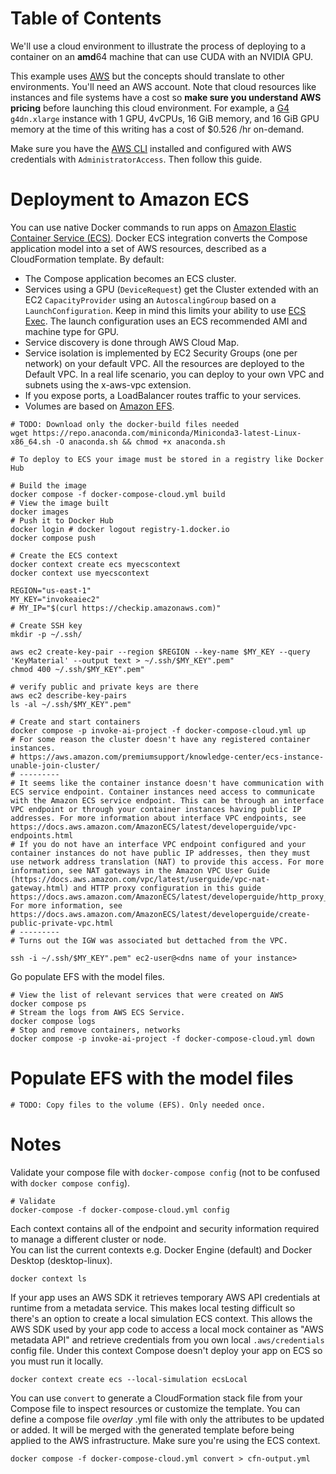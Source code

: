 Table of Contents
=================
<!--ts-->
<!--te-->
 
We'll use a cloud environment to illustrate the process of deploying to a container on an **amd**64 machine that can use CUDA with an NVIDIA GPU.   

This example uses [AWS](https://aws.amazon.com/) but the concepts should translate to other environments. You'll need an AWS account. Note that cloud resources like instances and file systems have a cost so **make sure you understand AWS pricing** before launching this cloud environment. For example, a [G4](https://aws.amazon.com/ec2/instance-types/g4/) ```g4dn.xlarge``` instance with 1 GPU, 4vCPUs, 16 GiB memory, and 16 GiB GPU memory at the time of this writing has a cost of $0.526 /hr on-demand.

Make sure you have the [AWS CLI](https://docs.aws.amazon.com/cli/latest/userguide/getting-started-install.html) installed and configured with AWS credentials with ```AdministratorAccess```. Then follow this guide.  

# Deployment to Amazon ECS

You can use native Docker commands to run apps on [Amazon Elastic Container Service (ECS)](https://aws.amazon.com/ecs/). Docker ECS integration converts the Compose application model into a set of AWS resources, described as a CloudFormation template. By default:
- The Compose application becomes an ECS cluster.
- Services using a GPU (```DeviceRequest```) get the Cluster extended with an EC2 ```CapacityProvider``` using an ```AutoscalingGroup``` based on a ```LaunchConfiguration```. Keep in mind this limits your ability to use [ECS Exec](https://docs.aws.amazon.com/AmazonECS/latest/developerguide/ecs-exec.html#ecs-exec-considerations). The launch configuration uses an ECS recommended AMI and machine type for GPU.
- Service discovery is done through AWS Cloud Map. 
- Service isolation is implemented by EC2 Security Groups (one per network) on your default VPC. All the resources are deployed to the Default VPC. In a real life scenario, you can deploy to your own VPC and subnets using the x-aws-vpc extension.
- If you expose ports, a LoadBalancer routes traffic to your services.
- Volumes are based on [Amazon EFS](https://aws.amazon.com/efs/).  

```Shell
# TODO: Download only the docker-build files needed 
wget https://repo.anaconda.com/miniconda/Miniconda3-latest-Linux-x86_64.sh -O anaconda.sh && chmod +x anaconda.sh

# To deploy to ECS your image must be stored in a registry like Docker Hub

# Build the image 
docker compose -f docker-compose-cloud.yml build
# View the image built
docker images
# Push it to Docker Hub
docker login # docker logout registry-1.docker.io
docker compose push

# Create the ECS context
docker context create ecs myecscontext
docker context use myecscontext

REGION="us-east-1"
MY_KEY="invokeaiec2"
# MY_IP="$(curl https://checkip.amazonaws.com)"

# Create SSH key 
mkdir -p ~/.ssh/

aws ec2 create-key-pair --region $REGION --key-name $MY_KEY --query 'KeyMaterial' --output text > ~/.ssh/$MY_KEY".pem"
chmod 400 ~/.ssh/$MY_KEY".pem"

# verify public and private keys are there
aws ec2 describe-key-pairs
ls -al ~/.ssh/$MY_KEY".pem"

# Create and start containers
docker compose -p invoke-ai-project -f docker-compose-cloud.yml up
# For some reason the cluster doesn't have any registered container instances.
# https://aws.amazon.com/premiumsupport/knowledge-center/ecs-instance-unable-join-cluster/
# ---------
# It seems like the container instance doesn't have communication with ECS service endpoint. Container instances need access to communicate with the Amazon ECS service endpoint. This can be through an interface VPC endpoint or through your container instances having public IP addresses. For more information about interface VPC endpoints, see https://docs.aws.amazon.com/AmazonECS/latest/developerguide/vpc-endpoints.html
# If you do not have an interface VPC endpoint configured and your container instances do not have public IP addresses, then they must use network address translation (NAT) to provide this access. For more information, see NAT gateways in the Amazon VPC User Guide (https://docs.aws.amazon.com/vpc/latest/userguide/vpc-nat-gateway.html) and HTTP proxy configuration in this guide https://docs.aws.amazon.com/AmazonECS/latest/developerguide/http_proxy_config.html. For more information, see https://docs.aws.amazon.com/AmazonECS/latest/developerguide/create-public-private-vpc.html
# ---------
# Turns out the IGW was associated but dettached from the VPC.

ssh -i ~/.ssh/$MY_KEY".pem" ec2-user@<dns name of your instance>
```

Go populate EFS with the model files.  

```Shell
# View the list of relevant services that were created on AWS
docker compose ps
# Stream the logs from AWS ECS Service.
docker compose logs
# Stop and remove containers, networks
docker compose -p invoke-ai-project -f docker-compose-cloud.yml down
```

# Populate EFS with the model files
```Shell
# TODO: Copy files to the volume (EFS). Only needed once.
```

# Notes

Validate your compose file with ```docker-compose config``` (not to be confused with ```docker compose config```).  
```Shell
# Validate
docker-compose -f docker-compose-cloud.yml config 
```

Each context contains all of the endpoint and security information required to manage a different cluster or node.  
You can list the current contexts e.g. Docker Engine (default) and Docker Desktop (desktop-linux).  
```Shell
docker context ls
```

If your app uses an AWS SDK it retrieves temporary AWS API credentials at runtime from a metadata service. This makes local testing difficult so there's an option to create a local simulation ECS context. This allows the AWS SDK used by your app code to access a local mock container as "AWS metadata API" and retrieve credentials from you own local ```.aws/credentials``` config file. Under this context Compose doesn't deploy your app on ECS so you must run it locally.
```Shell
docker context create ecs --local-simulation ecsLocal
```

You can use ```convert``` to generate a CloudFormation stack file from your Compose file to inspect resources or customize the template. You can define a compose file *overlay* .yml file with only the attributes to be updated or added. It will be merged with the generated template before being applied to the AWS infrastructure. Make sure you're using the ECS context.
```Shell
docker compose -f docker-compose-cloud.yml convert > cfn-output.yml
```
